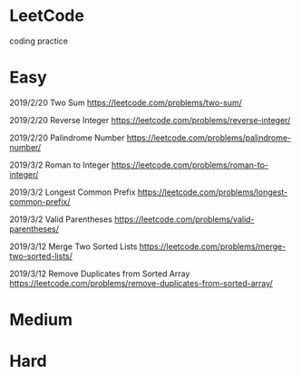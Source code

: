 # LeetCode
coding practice

# Easy

2019/2/20 Two Sum https://leetcode.com/problems/two-sum/

2019/2/20 Reverse Integer https://leetcode.com/problems/reverse-integer/

2019/2/20 Palindrome Number https://leetcode.com/problems/palindrome-number/

2019/3/2  Roman to Integer https://leetcode.com/problems/roman-to-integer/

2019/3/2  Longest Common Prefix https://leetcode.com/problems/longest-common-prefix/

2019/3/2  Valid Parentheses https://leetcode.com/problems/valid-parentheses/

2019/3/12 Merge Two Sorted Lists https://leetcode.com/problems/merge-two-sorted-lists/

2019/3/12 Remove Duplicates from Sorted Array https://leetcode.com/problems/remove-duplicates-from-sorted-array/

# Medium

# Hard
